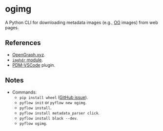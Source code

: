 # ogimg

A Python CLI for downloading metadata images (e.g., [OG](https://ogp.me/) images) from web pages.

## References

- [OpenGraph.xyz](https://www.opengraph.xyz/).
- [`imghdr` module](https://docs.python.org/3.7/library/imghdr.html).
- [PDM-VSCode](https://github.com/frostming/pdm-vscode) plugin.

## Notes

- Commands:
  - `pip install wheel` ([GitHub issue](https://github.com/David-OConnor/pyflow/issues/177)).
  - `pyflow init` or `pyflow new ogimg`.
  - `pyflow install`.
  - `pyflow install metadata_parser click`.
  - `pyflow install black --dev`.
  - `pyflow ogimg`.
